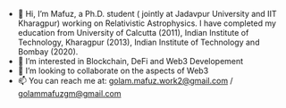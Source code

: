 - 👋 Hi, I’m Mafuz, a Ph.D. student ( jointly at Jadavpur University and IIT Kharagpur) working on Relativistic Astrophysics. I have completed my education from University of Calcutta (2011), Indian Institute of Technology, Kharagpur (2013), Indian Institute of Technology and Bombay (2020).
- 👀 I’m interested in Blockchain, DeFi and Web3 Developement
- 💞️ I’m looking to collaborate on the aspects of Web3
- 📫 You can reach me at: golam.mafuz.work2@gmail.com / golammafuzgm@gmail.com

<!---
mdgolammafuz/mdgolammafuz is a ✨ special ✨ repository because its `README.md` (this file) appears on your GitHub profile.
You can click the Preview link to take a look at your changes.
--->
